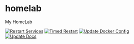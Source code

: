 # homelab
My HomeLab


[![Restart Services](https://github.com/naielv/homelab/actions/workflows/docs.yml/badge.svg?event=push)](https://github.com/naielv/homelab/actions/workflows/docs.yml)
[![Timed Restart](https://github.com/naielv/homelab/actions/workflows/timed_restart.yml/badge.svg?event=schedule)](https://github.com/naielv/homelab/actions/workflows/timed_restart.yml)
[![Update Docker Config](https://github.com/naielv/homelab/actions/workflows/docker_update.yml/badge.svg?event=push)](https://github.com/naielv/homelab/actions/workflows/docker_update.yml)
[![Update Docs](https://github.com/naielv/homelab/actions/workflows/docs.yml/badge.svg)](https://github.com/naielv/homelab/actions/workflows/docs.yml)